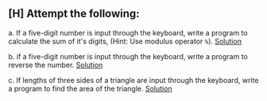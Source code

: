 ## [H] Attempt the following:

a. If a five-digit number is input through the keyboard, write a program to calculate the sum of it's digits, (Hint: Use modulus operator `%`). [Solution](./a.c)

b. if a five-digit number is input through the keyboard, write a program to reverse the number. [Solution](./b.c)

c. If lengths of three sides of a triangle are input through the keyboard, write a program to find the area of the triangle. [Solution](./c.c)
